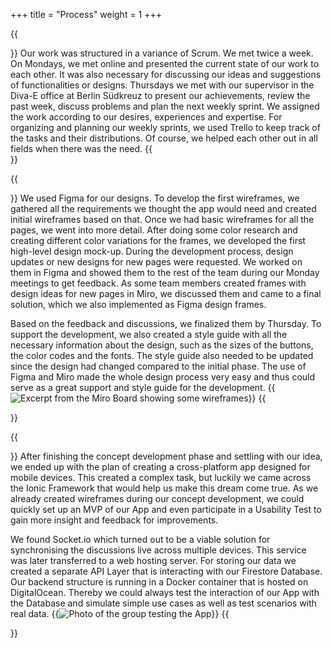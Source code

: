 +++
title = "Process"
weight = 1
+++

{{<section title="The Process">}}
Our work was structured in a variance of Scrum. We met twice a week. On Mondays, we met online and presented the current state of our work to each other. It was also necessary for discussing our ideas and suggestions of functionalities or designs. Thursdays we met with our supervisor in the Diva-E office at Berlin Südkreuz to present our achievements, review the past week, discuss problems and plan the next weekly sprint. We assigned the work according to our desires, experiences and expertise. For organizing and planning our weekly sprints, we used Trello to keep track of the tasks and their distributions. Of course, we helped each other out in all fields when there was the need.
{{</section>}}

{{<section title="Design">}}
We used Figma for our designs. To develop the first wireframes, we gathered all the requirements we thought the app would need and created initial wireframes based on that. Once we had basic wireframes for all the pages, we went into more detail. After doing some color research and creating different color variations for the frames, we developed the first high-level design mock-up. During the development process, design updates or new designs for new pages were requested. We worked on them in Figma and showed them to the rest of the team during our Monday meetings to get feedback. As some team members created frames with design ideas for new pages in Miro, we discussed them and came to a final solution, which we also implemented as Figma design frames. 

Based on the feedback and discussions, we finalized them by Thursday. To support the development, we also created a style guide with all the necessary information about the design, such as the sizes of the buttons, the color codes and the fonts. The style guide also needed to be updated since the design had changed compared to the initial phase. The use of Figma and Miro made the whole design process very easy and thus could serve as a great support and style guide for the development.
{{<image src="miro.png" alt="Excerpt from the Miro Board showing some wireframes" caption="Miro Board for Conceptualising">}}
{{</section>}}

{{<section title="Development">}}
After finishing the concept development phase and settling with our idea, we ended up with the plan of creating a cross-platform app designed for mobile devices. This created a complex task, but luckily we came across the Ionic Framework that would help us make this dream come true.
As we already created wireframes during our concept development, we could quickly set up an MVP of our App and even participate in a Usability Test to gain more insight and feedback for improvements.

We found Socket.io which turned out to be a viable solution for synchronising the discussions live across multiple devices. This service was later transferred to a web hosting server. For storing our data we created a separate API Layer that is interacting with our Firestore Database. Our backend structure is running in a Docker container that is hosted on DigitalOcean. Thereby we could always test the interaction of our App with the Database and simulate simple use cases as well as test scenarios with real data.
{{<image src="testing.jpg" alt="Photo of the group testing the App" caption="Testing the App">}}
{{</section>}}
